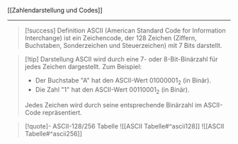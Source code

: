 [[Zahlendarstellung und Codes]]

---

> [!success] Definition
> ASCII (American Standard Code for Information Interchange) ist ein Zeichencode, der 128 Zeichen (Ziffern, Buchstaben, Sonderzeichen und Steuerzeichen) mit 7 Bits darstellt.

> [!tip] Darstellung
>ASCII wird durch eine 7- oder 8-Bit-Binärzahl für jedes Zeichen dargestellt. Zum Beispiel:
>- Der Buchstabe "A" hat den ASCII-Wert $01000001_2$ (in Binär).
>- Die Zahl "1" hat den ASCII-Wert $00110001_2$​ (in Binär).
>
>Jedes Zeichen wird durch seine entsprechende Binärzahl im ASCII-Code repräsentiert.

>[!quote]- ASCII-128/256 Tabelle
>![[ASCII Tabelle#^ascii128]]
>![[ASCII Tabelle#^ascii256]]

